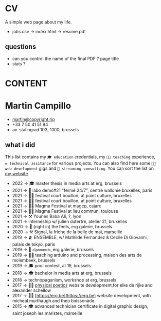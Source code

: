 # CV
A simple web page about my life.


* jobs.csv → index.html → resume.pdf

## questions
* can you control the name of the final PDF ? page title
* stats ?

# CONTENT
Martin Campillo
===============

* <martin@copyright.rip>
* +33 7 50 41 51 94
* av. stalingrad 103, 1000, brussels

## what i did
This list contains my `🎓 education` credentials, my `👨‍🏫 teaching` experience, `⚒️ technical assitance` for various projects. You can also find here some `👨‍💻 web development` gigs and `🎥 streaming consulting`. You can sort the list on [my website](http://martin.copyright.rip/cv/)

* 2022 → 🎓 master thesis in media arts at erg, brussels
* 2021 → 🎨 labo demo#21 "fermé 24/7", centre wallonie bruxelles, paris
* 2021 → 🎥🌐 festival court bouillon, at point culture, bruxelles 
* 2021 → 🎥🌐 festival court bouillon, at point culture, bruxelles 
* 2021 → 🎥🌐 Magma Festival at magcp, cajarc
* 2021 → 🎥🌐 Magma Festival at lieu commun, toulouse
* 2021 → ⚒️ Younes Baba Ali, ?, lyon
* 2021 → interneship w/ julien dutertre, atelier 21, bruxelles
* 2020 → 💙 (right in) the feels, erg galerie, brussels
* 2020 → ⚒️ Signal, la friche de la belle de mai, marseille
* 2019 → 🫂 ENSEMBLE, w/ Mathilde Fernandez & Cecile Di Giovanni, palais de tokyo, paris
* 2019 → 🔮 𝔞𝔩𝔤𝔬𝔪𝔞𝔫𝔠𝔦𝔞, erg galerie, brussels
* 2019 → 👨‍🏫 teaching arduino and processing, maison des arts de molembeek, brussels
* 2019 → 🎓 pool contest, at 19, brussels
* 2018 → 🎓 bachelor in media arts at erg, brussels
* 2018 → technopaganism, workshop at erg, brussels
* 2017 → 👨‍💻 [physical poetics](https://erg.be) website development,for elke de rijke and alexander schellow 
* 2017 → 👨‍💻 [https://erg.be](https://erg.be) website development, with micheal murthaugh and theo boissonade
* 2015 → 🎓 advanced technician certificate in digital graphic design, saint joseph les maristes, marseille
